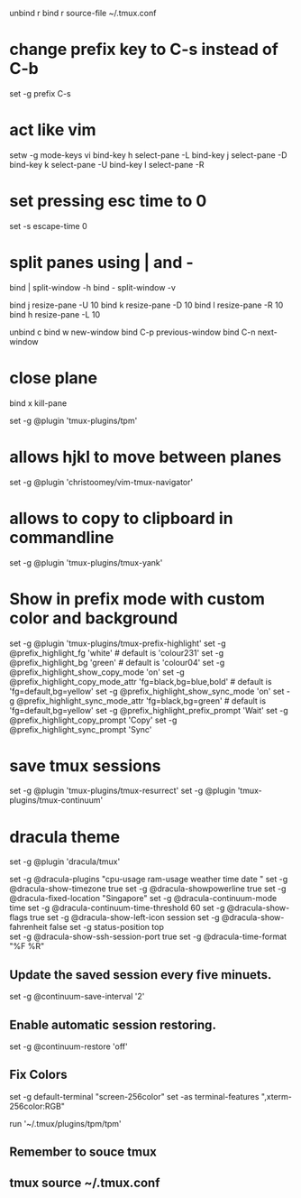 
unbind r
bind r source-file ~/.tmux.conf

# change prefix key to C-s instead of C-b
set -g prefix C-s

# act like vim
setw -g mode-keys vi
bind-key h select-pane -L
bind-key j select-pane -D
bind-key k select-pane -U
bind-key l select-pane -R
# set pressing esc time to 0
set -s escape-time 0

# split panes using | and -
bind | split-window -h
bind - split-window -v



bind j resize-pane -U 10
bind k resize-pane -D 10
bind l resize-pane -R 10
bind h resize-pane -L 10


unbind c
bind w new-window
bind C-p previous-window
bind C-n next-window

# close plane
bind x kill-pane


set -g @plugin 'tmux-plugins/tpm'
# allows hjkl to move between planes
set -g @plugin 'christoomey/vim-tmux-navigator'
# allows to copy to clipboard in commandline
set -g @plugin 'tmux-plugins/tmux-yank'
# Show in prefix mode with custom color and background
set -g @plugin 'tmux-plugins/tmux-prefix-highlight'
set -g @prefix_highlight_fg 'white' # default is 'colour231'
set -g @prefix_highlight_bg 'green'  # default is 'colour04'
set -g @prefix_highlight_show_copy_mode 'on'
set -g @prefix_highlight_copy_mode_attr 'fg=black,bg=blue,bold' # default is 'fg=default,bg=yellow'
set -g @prefix_highlight_show_sync_mode 'on'
set -g @prefix_highlight_sync_mode_attr 'fg=black,bg=green' # default is 'fg=default,bg=yellow'
set -g @prefix_highlight_prefix_prompt 'Wait'
set -g @prefix_highlight_copy_prompt 'Copy'
set -g @prefix_highlight_sync_prompt 'Sync'


# save tmux sessions
set -g @plugin 'tmux-plugins/tmux-resurrect'
set -g @plugin 'tmux-plugins/tmux-continuum'
# dracula theme
set -g @plugin 'dracula/tmux'

set -g @dracula-plugins "cpu-usage ram-usage weather time date "
set -g @dracula-show-timezone true
set -g @dracula-showpowerline true
set -g @dracula-fixed-location "Singapore"
set -g @dracula-continuum-mode time
set -g @dracula-continuum-time-threshold 60
set -g @dracula-show-flags true
set -g @dracula-show-left-icon session
set -g @dracula-show-fahrenheit false
set -g status-position top  
set -g @dracula-show-ssh-session-port true
set -g @dracula-time-format "%F %R"

## Update the saved session every five minuets.
set -g @continuum-save-interval '2'

## Enable automatic session restoring.
set -g @continuum-restore 'off'

## Fix Colors
set -g default-terminal "screen-256color"
set -as terminal-features ",xterm-256color:RGB"

run '~/.tmux/plugins/tpm/tpm'

## Remember to souce tmux
## tmux source ~/.tmux.conf
